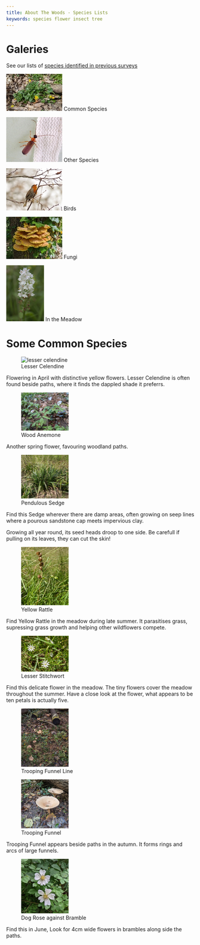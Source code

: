 ```yaml
---
title: About The Woods - Species Lists
keywords: species flower insect tree
---
```


# Galeries


See our lists of [species identified in previous surveys](Species_List)


[![Common](thumbs/lesser_celendine.jpg)](Common) Common Species

[![Beetle](invertebrates/thumbs/Rhagonycha_lutea.jpg)](Other) Other Species

[![Birds](birds/thumbs/robin_singing.jpg)](Birds) Birds

[![Fungi](fungi/thumbs/chicken_of_the_woods.jpg)](Fungi) Fungi

[![Meadow](meadow/thumbs/common_spotted_orchid_01.jpg)](Meadow) In the Meadow



# Some Common Species

<figure>
 <img src="lesser_celendine.jpg" alt="lesser celendine" style="width:30%"/>
 <figcaption>Lesser Celendine</figcaption>
</figure>
Flowering in April with distinctive yellow flowers. Lesser Celendine is often found beside paths, where it finds the dappled shade it preferrs.

<figure>
 <img src="wood_anemone.jpg" alt="wood anemone" style="width:30%"/>
 <figcaption>Wood Anemone</figcaption>
</figure>
Another spring flower, favouring woodland paths.

<figure>
 <img src="pendulous_sedge.jpg" alt="pendulous sedge" style="width:30%"/>
 <figcaption>Pendulous Sedge</figcaption>
</figure>
Find this Sedge wherever there are damp areas, often growing on seep lines where a pourous sandstone cap meets impervious clay. 

Growing all year round, its seed heads droop to one side. Be carefull if pulling on its leaves, they can cut the skin!

<figure>
 <img src="yellow_rattle.jpg" alt="yellow rattle" style="width:30%"/>
 <figcaption>Yellow Rattle</figcaption>
</figure>
Find Yellow Rattle in the meadow during late summer. It parasitises grass, supressing grass growth and helping other wildflowers compete.

<figure>
 <img src="lesser_stitchwort.jpg" alt="lesser stitchwort" style="width:30%"/>
 <figcaption>Lesser Stitchwort</figcaption>
</figure>
Find this delicate flower in the meadow. The tiny flowers cover the meadow throughout the summer. Have a close look at the flower, what appears to be ten petals is actually five. 

<figure>
 <img src="trooping_funnel_01.jpg" alt="Trooping Funnel" style="width:30%"/>
 <figcaption>Trooping Funnel Line</figcaption>
</figure><figure>
 <img src="trooping_funnel_02.jpg" alt="Trooping Funnel" style="width:30%"/>
 <figcaption>Trooping Funnel</figcaption>
</figure>
Trooping Funnel appears beside paths in the autumn. It forms rings and arcs of large funnels.

<figure>
 <img src="dog_rose_01.jpg" alt="Dog Rose" style="width:30%"/>
 <figcaption>Dog Rose against Bramble</figcaption>
</figure>
Find this in June, Look for 4cm wide flowers in brambles along side the paths.